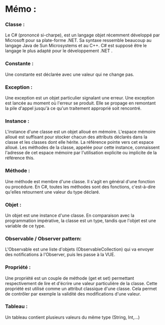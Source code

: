 # Mémo :

### Classe : 
Le C# (prononcé si-charpe), est un langage objet récemment développé par Microsoft pour sa plate-forme .NET. Sa syntaxe ressemble beaucoup au langage Java de Sun Microsystems et au C++. C# est supposé être le langage le plus adapté pour le développement .NET .

### Constante : 
Une constante est déclarée avec une valeur qui ne change pas.

### Exception :
Une exception est un objet particulier signalant une erreur. Une exception est lancée au moment où l'erreur se produit. Elle se propage en remontant la pile d'appel jusqu'à ce qu'un traitement approprié soit rencontré.

### Instance :
L'instance d'une classe est un objet alloué en mémoire. L'espace mémoire alloué est suffisant pour stocker chacun des attributs déclarés dans la classe et les classes dont elle hérite. La référence pointe vers cet espace alloué. Les méthodes de la classe, appelée pour cette instance, connaissent l'adresse de cet espace mémoire par l'utilisation explicite ou implicite de la référence this.

### Méthode : 
Une méthode est membre d'une classe. Il s'agit en général d'une fonction ou procédure. En C#, toutes les méthodes sont des fonctions, c'est-à-dire qu'elles retournent une valeur du type déclaré.

### Objet : 
Un objet est une instance d'une classe. En comparaison avec la programmation impérative, la classe est un type, tandis que l'objet est une variable de ce type.

### Observable / Observer pattern:
L'Observable est une liste d'objets (ObservableCollection) qui va envoyer des notifications à l'Observer, puis les passe à la VUE.

### Propriété : 
Une propriété est un couple de méthode (get et set) permettant respectivement de lire et d'écrire une valeur particulière de la classe. Cette propriété est utilisé comme un attribut classique d'une classe. Cela permet de contrôler par exemple la validité des modifications d'une valeur.

### Tableau : 
Un tableau contient plusieurs valeurs du même type (String, Int,...)
